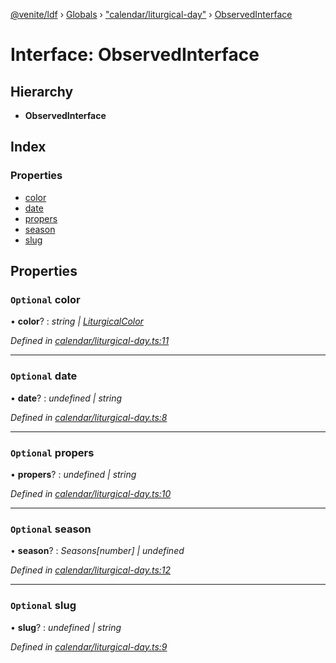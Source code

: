 [@venite/ldf](../README.md) › [Globals](../globals.md) › ["calendar/liturgical-day"](../modules/_calendar_liturgical_day_.md) › [ObservedInterface](_calendar_liturgical_day_.observedinterface.md)

# Interface: ObservedInterface

## Hierarchy

* **ObservedInterface**

## Index

### Properties

* [color](_calendar_liturgical_day_.observedinterface.md#optional-color)
* [date](_calendar_liturgical_day_.observedinterface.md#optional-date)
* [propers](_calendar_liturgical_day_.observedinterface.md#optional-propers)
* [season](_calendar_liturgical_day_.observedinterface.md#optional-season)
* [slug](_calendar_liturgical_day_.observedinterface.md#optional-slug)

## Properties

### `Optional` color

• **color**? : *string | [LiturgicalColor](../classes/_calendar_liturgical_color_.liturgicalcolor.md)*

*Defined in [calendar/liturgical-day.ts:11](https://github.com/gbj/venite/blob/944535b/ldf/src/calendar/liturgical-day.ts#L11)*

___

### `Optional` date

• **date**? : *undefined | string*

*Defined in [calendar/liturgical-day.ts:8](https://github.com/gbj/venite/blob/944535b/ldf/src/calendar/liturgical-day.ts#L8)*

___

### `Optional` propers

• **propers**? : *undefined | string*

*Defined in [calendar/liturgical-day.ts:10](https://github.com/gbj/venite/blob/944535b/ldf/src/calendar/liturgical-day.ts#L10)*

___

### `Optional` season

• **season**? : *Seasons[number] | undefined*

*Defined in [calendar/liturgical-day.ts:12](https://github.com/gbj/venite/blob/944535b/ldf/src/calendar/liturgical-day.ts#L12)*

___

### `Optional` slug

• **slug**? : *undefined | string*

*Defined in [calendar/liturgical-day.ts:9](https://github.com/gbj/venite/blob/944535b/ldf/src/calendar/liturgical-day.ts#L9)*
